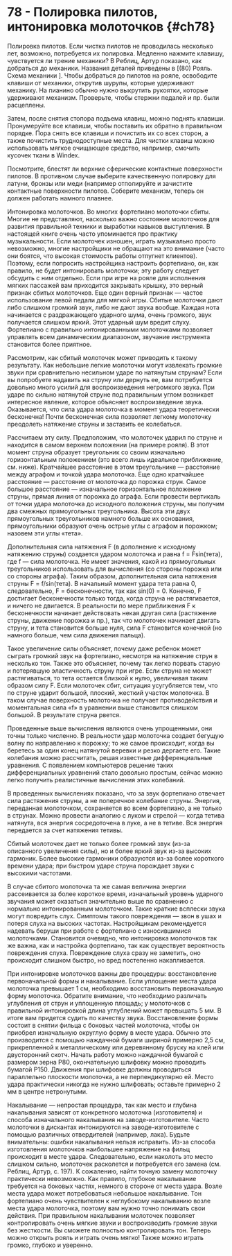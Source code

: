 # 78 - Полировка пилотов, интонировка молоточков {#ch78}

Полировка пилотов. Если чистка пилотов не проводилась несколько лет, возможно, потребуется их полировка. Медленно нажмите клавишу, чувствуется ли трение механики? В Реблиц, Артур показано, как добраться до механики. Названия деталей приведены в [(80) Рояль. Схема механики ]. Чтобы добраться до пилотов на рояле, освободите клавиши от механики, открутив шурупы, которые удерживают механику. На пианино обычно нужно выкрутить рукоятки, которые удерживают механизм. Проверьте, чтобы стержни педалей и пр. были расцеплены.

Затем, после снятия стопора подъема клавиш, можно поднять клавиши. Пронумеруйте все клавиши, чтобы поставить их обратно в правильном порядке. Пора снять все клавиши и почистить их со всех сторон, а также почистить труднодоступные места. Для чистки клавиш можно использовать мягкое очищающее средство, например, смочить кусочек ткани в Windex.

Посмотрите, блестят ли верхние сферические контактные поверхности пилотов. В противном случае выберите качественную полировку для латуни, бронзы или меди (например отполируйте и зачистите контактные поверхности пилотов. Соберите механизм, теперь он должен работать намного плавнее.

Интонировка молоточков. Во многих фортепиано молоточки сбиты. Многие не представляют, насколько важно состояние молоточков для развития правильной техники и выработки навыков выступления. В настоящей книге очень часто упоминается про практику музыкальности. Если молоточек изношен, играть музыкально просто невозможно, многие настройщики не обращают на это внимание (часто они боятся, что высокая стоимость работы отпугнет клиентов). Поэтому, если попросить настройщика настроить фортепиано, он, как правило, не будет интонировать молоточки; эту работу следует обсудить с ним отдельно. Если при игре на рояле для исполнения мягких пассажей вам приходится закрывать крышку, это верный признак сбитых молоточков. Еще один верный признак — частое использование левой педали для мягкой игры. Сбитые молоточки дают либо слишком громкий звук, либо не дают звука вообще. Каждая нота начинается с раздражающего ударного шума, очень громкого, звук получается слишком яркий. Этот ударный шум вредит слуху. Фортепиано с правильно интонированными молоточками позволяет управлять всем динамическим диапазоном, звучание инструмента становится более приятное.

Рассмотрим, как сбитый молоточек может приводить к такому результату. Как небольшие легкие молоточки могут извлекать громкие звуки при сравнительно несильном ударе по натянутым струнам? Если вы попробуете надавить на струну или дернуть ее, вам потребуется довольно много усилий для воспроизведения негромкого звука. При ударе по сильно натянутой струне под правильным углом возникает интересное явление, которое объясняет воспроизведение звука. Оказывается, что сила удара молоточка в момент удара теоретически бесконечна! Почти бесконечная сила позволяет легкому молоточку преодолеть натяжение струны и заставить ее колебаться.

Рассчитаем эту силу. Предположим, что молоточек ударил по струне и находится в самом верхнем положении (на примере рояля). В этот момент струна образует треугольник со своим изначально горизонтальным положением (это всего лишь идеальное приближение, см. ниже). Кратчайшее расстояние в этом треугольнике — расстояние между аграфом и точкой удара молоточка. Еще одно кратчайшее расстояние — расстояние от молоточка до порожка струн. Самое большое расстояние — изначальное горизонтальное положение струны, прямая линия от порожка до аграфа. Если провести вертикаль от точки удара молоточка до исходного положения струны, мы получим два смежных прямоугольных треугольника. Высота эти двух прямоугольных треугольников намного больше их основания, прямоугольники образуют очень острые углы с аграфом и порожком; назовем эти углы «тета».

Дополнительная сила натяжения F (в дополнение к исходному натяжению струны) создается ударом молоточка и равна f = Fsin(тета), где f — сила молоточка. Не имеет значения, какой из прямоугольных треугольников использовать для вычисления (со стороны порожка или со стороны аграфа). Таким образом, дополнительная сила натяжения струны F = f/sin(тета). В начальный момент удара тета равна 0, следовательно, F = бесконечности, так как sin(0) = 0. Конечно, F достигает бесконечности только тогда, когда струна не растягивается, и ничего не двигается. В реальности по мере приближения F к бесконечности начинает действовать некая другая сила (растяжение струны, движение порожка и пр.), так что молоточек начинает двигать струну, и тета становится больше нуля, сила F становится конечной (но намного больше, чем сила движения пальца).

Такое увеличение силы объясняет, почему даже ребенок может сыграть громкий звук на фортепиано, несмотря на натяжение струн в несколько тон. Также это объясняет, почему так легко порвать старую и потерявшую эластичность струну при игре. Если струна не может растягиваться, то тета остается близкой к нулю, увеличивая таким образом силу F. Если молоточек сбит, ситуация усугубляется тем, что по струне ударит большой, плоский, жесткий участок молоточка. В таком случае поверхность молоточка не получает противодействия и моментальная сила «f» в уравнении выше становится слишком большой. В результате струна рвется.

Проведенные выше вычисления являются очень упрощенными, они точны только численно. В реальности удар молоточка создает бегущую волну по направлению к порожку; то же самое происходит, когда вы беретесь за один конец натянутой веревки и резко дергаете его. Такие колебания можно рассчитать, решая известные дифференциальные уравнения. С появлением компьютеров решение таких дифференциальных уравнений стало довольно простым, сейчас можно легко получить реалистичные вычисления этих колебаний.

В проведенных вычислениях показано, что за звук фортепиано отвечает сила растяжения струны, а не поперечное колебание струны. Энергия, переданная молоточком, сохраняется во всем фортепиано, а не только в струнах. Можно провести аналогию с луком и стрелой — когда тетива натянута, вся энергия сосредоточена в луке, а не в тетиве. Вся энергия передается за счет натяжения тетивы.

Сбитый молоточек дает не только более громкий звук (из-за описанного увеличения силы), но и более яркий звук из-за высоких гармоник. Более высокие гармоники образуются из-за более короткого времени удара; при быстром ударе струна порождает звуки с высокими частотами.

В случае сбитого молоточка та же самая величина энергии рассеивается за более короткое время, изначальный уровень ударного звучания может оказаться значительно выше по сравнению с нормально интонированным молоточком. Такие краткие всплески звука могут повредить слух. Симптомы такого повреждения — звон в ушах и потеря слуха на высоких частотах. Настройщикам рекомендуется надевать беруши при работе с фортепиано с износившимися молоточками. Становится очевидно, что интонировка молоточков так же важна, как и настройка фортепиано, так как существует вероятность повреждения слуха. Повреждение слуха сразу не заметить, оно происходит слишком быстро, но вред постепенно накапливается.

При интонировке молоточков важны две процедуры: восстановление первоначальной формы и накалывание. Если уплощение места удара молоточка превышает 1 см, необходимо восстановить первоначальную форму молоточка. Обратите внимание, что необходимо различать углубления от струн и уплощенную площадь; у молоточков с правильной интонировкой длина углублений может превышать 5 мм. В итоге вам придется судить по качеству звука. Восстановление формы состоит в снятии фильца с боковых частей молоточка, чтобы он приобрел изначальную округлую форму в месте удара. Обычно это производится с помощью наждачной бумаги шириной примерно 2,5 см, прикрепленной к металлическому или деревянному бруску на клей или двусторонний скотч. Начать работу можно наждачной бумагой с размером зерна P80, окончательную шлифовку можно проводить бумагой P150. Движения при шлифовке должны проводиться параллельно плоскости молоточка, а не перпендикулярно ей. Место удара практически никогда не нужно шлифовать; оставьте примерно 2 мм в центре нетронутыми.

Накалывание — непростая процедура, так как место и глубина накалывания зависят от конкретного молоточка (изготовителя) и способа изначального накалывания на заводе-изготовителе. Часто молоточки в дискантах интонируются на заводе-изготовителе с помощью различных отвердителей (например, лака). Будьте внимательны: ошибки накалывания нельзя исправить. Из-за способа изготовления молоточков наибольшее напряжение на фильц происходит в месте удара. Следовательно, если наколоть это место слишком сильно, молоточек расколется и потребуется его замена (см. Реблиц, Артур, с. 197). К сожалению, найти точную замену молоточку практически невозможно. Как правило, глубокое накалывание требуется на боковых частях, немного в стороне от места удара. Возле места удара может потребоваться небольшое накалывание. Тон фортепиано очень чувствителен к неглубокому накалыванию возле места удара молоточка, поэтому вам нужно точно понимать свои действия. При правильном накалывании молоточек позволяет контролировать очень мягкие звуки и воспроизводить громкие звуки без жесткости. Вы сможете полностью контролировать тон. Теперь можно открыть рояль и играть очень мягко! Также можно играть громко, глубоко и уверенно.
